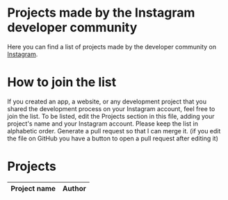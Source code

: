 # Projects made by the Instagram developer community

Here you can find a list of projects made by the developer community on [Instagram](https://instagram.com/code.community).

# How to join the list

If you created an app, a website, or any development project that you shared the development process on your Instagram account, feel free to join the list.
To be listed, edit the Projects section in this file, adding your project's name and your Instagram account. Please keep the list in alphabetic order. Generate a pull request so that I can merge it. (if you edit the file on GitHub you have a button to open a pull request after editing it)

# Projects

| Project name | Author |
|--------------|--------|
